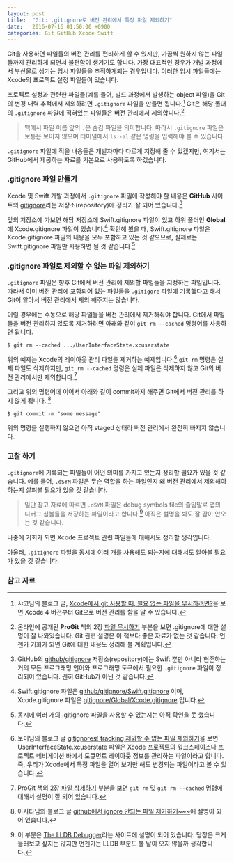 ```yaml
---
layout: post
title:  "Git: .gitignore로 버전 관리에서 특정 파일 제외하기"
date:   2016-07-16 01:50:00 +0900
categories: Git GitHub Xcode Swift
---
```


Git을 사용하면 파일들의 버전 관리를 편리하게 할 수 있지만, 가끔씩 원하지 않는 파일들까지 관리하게 되면서 불편함이 생기기도 합니다. 가장 대표적인 경우가 개발 과정에서 부산물로 생기는 임시 파일들을 추적하게되는 경우입니다. 이러한 임시 파일들에는 Xcode의 프로젝트 설정 파일들이 있습니다.

프로젝트 설정과 관련한 파일들(예를 들어, 빌드 과정에서 발생하는 object 파일)을 Git의 변경 내력 추적에서 제외하려면 `.gitignore` 파일을 만들면 됩니다.[^Shako] Git은 해당 폴더의 `.gitignore` 파일에 적혀있는 파일들은 버전 관리에서 제외합니다.[^ProGit_1]  

> 맥에서 파일 이름 앞의 `.`은 숨김 파일을 의미합니다. 따라서 `.gitignore` 파일은 보통은 보이지 않으며 터미널에서 `ls -al` 같은 명령을 입력해야 볼 수 있습니다.

`.gitignore` 파일에 적을 내용들은 개발자마다 다르게 지정해 줄 수 있겠지만, 여기서는 GitHub에서 제공하는 자료를 기본으로 사용하도록 하겠습니다.

### .gitignore 파일 만들기  

Xcode 및 Swift 개발 과정에서 `.gitignore` 파일에 작성해야 할 내용은 **GitHub** 사이트의 [gitignore](https://github.com/github/gitignore)라는 저장소(repository)에 정리가 잘 되어 있습니다.[^GitHub_GitIgnore]

앞의 저장소에 가보면 해당 저장소에 Swift.gitignore 파일이 있고 하위 폴더인 **Global**에 Xcode.gitignore 파일이 있습니다.[^GitIgnore] 확인해 봤을 때, Swift.gitignore 파일은 Xcode.gitignore 파일의 내용을 모두 포함하고 있는 것 같으므로, 실제로는 Swift.gitignore 파일만 사용하면 될 것 같습니다.[^Question]

### .gitignore 파일로 제외할 수 없는 파일 제외하기

`.gitignore` 파일은 향후 Git에서 버전 관리에 제외할 파일들을 지정하는 파일입니다. 따라서 이미 버전 관리에 포함되어 있는 파일들을 `.gitigore` 파일에 기록했다고 해서 Git이 알아서 버전 관리에서 제외 해주지는 않습니다.

이럴 경우에는 수동으로 해당 파일들을 버전 관리에서 제거해줘야 합니다. Git에서 파일들을 버전 관리하지 않도록 제거하려면 아래와 같이 `git rm --cached` 명령어를 사용하면 됩니다.

```
$ git rm --cached .../UserInterfaceState.xcuserstate
```

위의 예제는 Xcode의 레이아웃 관리 파일을 제거하는 예제입니다.[^Kyejusung] `git rm` 명령은 실제 파일도 삭제하지만, `git rm --cached` 명령은 실제 파일은 삭제하지 않고 Git의 버전 관리에서만 제외합니다.[^ProGit_2]

그리고 위의 명령어에 이어서 아래와 같이 commit까지 해주면 Git에서 버전 관리를 하지 않게 됩니다. [^Asata]

```
$ git commit -m "some message"
```

위의 명령을 실행하지 않으면 아직 staged 상태라 버전 관리에서 완전히 빠지지 않습니다.

### 고찰 하기

`.gitignore`에 기록되는  파일들이 어떤 의미를 가지고 있는지 정리할 필요가 있을 것 같습니다. 예를 들어, `.dSYM` 파일은 무슨 역할을 하는 파일인지 왜 버전 관리에서 제외해야 하는지 살펴볼 필요가 있을 것 같습니다.

> 일단 참고 자료에 따르면 `.dSYM` 파일은 debug symbols file의 줄임말로 앱의 디버그 심볼들을 저장하는 파일이라고 합니다.[^LLDB] 아직은 설명을 봐도 잘 감이 안오는 것 같습니다.

나중에 기회가 되면 Xcode 프로젝트 관련 파일들에 대해서도 정리할 생각입니다.

아울러, `.gitignore` 파일을 동시에 여러 개를 사용해도 되는지에 대해서도 알아볼 필요가 있을 것 같습니다.

### 참고 자료

[^Shako]: 샤코님의 블로그 글, [Xcode에서 git 사용할 때, 필요 없는 파일을 무시하려면?](http://www.shako.net/blog/236/)을 보면 Xcode 4 버전부터 Git으로 버전 관리를 함을 알 수 있습니다.

[^ProGit_1]: 온라인에 공개된 **ProGit** 책의 2장 [파일 무시하기](https://git-scm.com/book/ko/v2/Git의-기초-수정하고-저장소에-저장하기) 부분을 보면 .gitignore에 대한 설명이 잘 나와있습니다. Git 관련 설명은 이 책보다 좋은 자료가 없는 것 같습니다. 언젠가 기회가 되면 Git에 대한 내용도 정리해 볼 계획입니다.

[^GitHub_GitIgnore]: GitHub의 [github/gitignore](https://github.com/github/gitignore) 저장소(repository)에는 Swift 뿐만 아니라 현존하는 거의 모든 프로그래밍 언어와 프로그래밍 도구에서 필요한 `.gitignore` 파일이 정리되어 있습니다. 괜히 GitHub가 아닌 것 같습니다.

[^GitIgnore]: Swift.gitignore 파일은 [github/gitignore/Swift.gitignore](https://github.com/github/gitignore/blob/master/Swift.gitignore) 이며, Xcode.gitignore 파일은 [gitignore/Global/Xcode.gitignore](https://github.com/github/gitignore/blob/master/Global/Xcode.gitignore) 입니다.

[^Question]: 동시에 여러 개의 .gitignore 파일을 사용할 수 있는지는 아직 확인을 못 했습니다.

[^Kyejusung]: 토미님의 블로그 글 [gitignore로 tracking 제외할 수 없는 파일 제외하기](http://kyejusung.com/2016/06/git-gitignore로-tracking-제외할-수-없는-파일-제외하기/)을 보면 UserInterfaceState.xcuserstate 파일은 Xcode 프로젝트의 워크스페이스나 프로젝트 네비게이션 바에서 도큐먼트 레이아웃 정보를 관리하는 파일이라고 합니다. 즉, 우리가 Xcode에서 특정 파일을 열어 보기만 해도 변경되는 파일이라고 볼 수 있습니다.

[^ProGit_2]: ProGit 책의 2장 [파일 삭제하기](https://git-scm.com/book/ko/v2/Git의-기초-수정하고-저장소에-저장하기) 부분을 보면 `git rm`  및 `git rm --cached` 명령에 대해서 설명이 잘 되어 있습니다.

[^Asata]: 아사타님의 블로그 글 [github에서 ignore 안되는 파일 제거하기~~~](http://asata.pe.kr/504)에 설명이 되어 있습니다.

[^LLDB]: 이 부분은 [The LLDB Debugger](http://lldb.llvm.org/symbols.html)라는 사이트에 설명이 되어 있습니다. 당장은 크게 둘러보고 싶지는 않지만 언젠가는 LLDB 부분도 볼 날이 오지 않을까 생각합니다.
